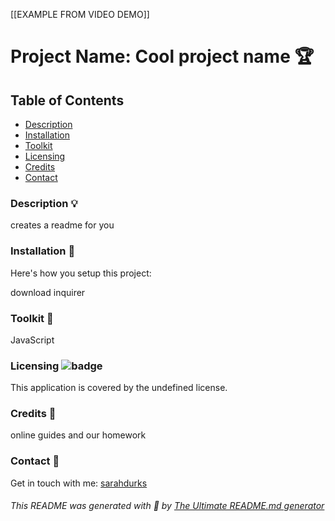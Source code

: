 
[[EXAMPLE FROM VIDEO DEMO]]
# Project Name: Cool project name 🏆 

## Table of Contents

- [Description](#description)
- [Installation](#installation)
- [Toolkit](#toolkit)
- [Licensing](#licensing)
- [Credits](#credits)
- [Contact](#contact)

### Description 💡 <a name="description"></a>

creates a readme for you 

### Installation 💾 <a name="installation"></a>

Here's how you setup this project:

download inquirer  

### Toolkit 🧰 <a name="toolkit"></a>

JavaScript  

### Licensing <a name="licensing"></a> ![badge](https://img.shields.io/badge/license-undefined-blue)

This application is covered by the undefined license. 

### Credits 🤝 <a name="credits"></a> 
online guides and our homework 

### Contact 👋 <a name="contact"></a> 
Get in touch with me: [sarahdurks](https://github.com/sarahdurks)


###### This README was generated with 🧡  by [The Ultimate README.md generator](https://github.com/sarahdurks/readme-generator) 
